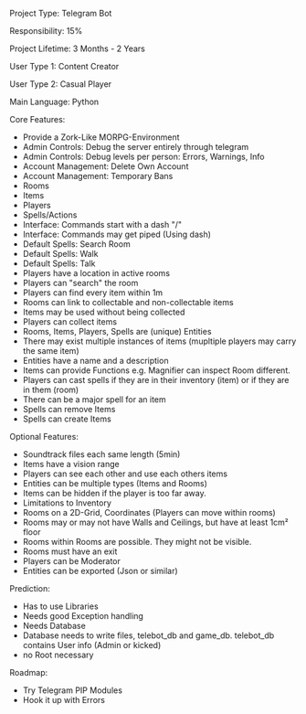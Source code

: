 Project Type: Telegram Bot

Responsibility: 15%

Project Lifetime: 3 Months - 2 Years

User Type 1: Content Creator

User Type 2: Casual Player

Main Language: Python

Core Features:
* Provide a Zork-Like MORPG-Environment
* Admin Controls: Debug the server entirely through telegram
* Admin Controls: Debug levels per person: Errors, Warnings, Info
* Account Management: Delete Own Account
* Account Management: Temporary Bans
* Rooms
* Items
* Players
* Spells/Actions
* Interface: Commands start with a dash "/"
* Interface: Commands may get piped (Using dash)
* Default Spells: Search Room
* Default Spells: Walk
* Default Spells: Talk
* Players have a location in active rooms
* Players can "search" the room
* Players can find every item within 1m
* Rooms can link to collectable and non-collectable items
* Items may be used without being collected
* Players can collect items
* Rooms, Items, Players, Spells are (unique) Entities
* There may exist multiple instances of items (mupltiple players may carry the same item)
* Entities have a name and a description
* Items can provide Functions e.g. Magnifier can inspect Room different.
* Players can cast spells if they are in their inventory (item) or if they are in them (room)
* There can be a major spell for an item
* Spells can remove Items
* Spells can create Items

Optional Features:
* Soundtrack files each same length (5min)
* Items have a vision range
* Players can see each other and use each others items
* Entities can be multiple types (Items and Rooms)
* Items can be hidden if the player is too far away.
* Limitations to Inventory
* Rooms on a 2D-Grid, Coordinates (Players can move within rooms)
* Rooms may or may not have Walls and Ceilings, but have at least 1cm² floor
* Rooms within Rooms are possible. They might not be visible.
* Rooms must have an exit
* Players can be Moderator
* Entities can be exported (Json or similar)

Prediction:
* Has to use Libraries
* Needs good Exception handling
* Needs Database
* Database needs to write files, telebot_db and game_db. telebot_db contains User info (Admin or kicked)
* no Root necessary


Roadmap:
* Try Telegram PIP Modules
* Hook it up with Errors
